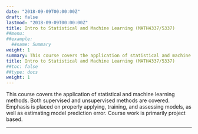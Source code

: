 ```yaml
---
date: "2018-09-09T00:00:00Z"
draft: false
lastmod: "2018-09-09T00:00:00Z"
title: Intro to Statistical and Machine Learning (MATH4337/5337)
##menu:
##example:
  ##name: Summary
weight: 1
summary: This course covers the application of statistical and machine learning methods. Both supervised and unsupervised methods are covered. Emphasis is placed on properly applying, training, and assessing models, as well as estimating model prediction error. Course work is primarily project based.
title: Intro to Statistical and Machine Learning (MATH4337/5337)
##toc: false
##type: docs
weight: 1
---
```

This course covers the application of statistical and machine learning methods. Both supervised and unsupervised methods are covered. Emphasis is placed on properly applying, training, and assessing models, as well as estimating model prediction error. Course work is primarily project based.

---
